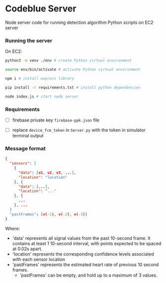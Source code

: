 # Codeblue Server

Node server code for running detection algorithm Python scripts on EC2 server

### Running the server
On EC2: 
```bash
python3 -m venv ./env # create Python virtual environment

source env/bin/activate # activate Python virtual environment

npm i # install express library

pip install -r requirements.txt # install python dependencies

node index.js # start node server
```

### Requirements
- [ ] firebase private key `firebase-ppk.json` file
- [ ] replace `device_fcm_token` in `Server.py` with the token in simulator terminal output 


### Message format
```json
{
  "sensors": [
    {
      "data": [v1, v2, v3, ...],
      "location": "location"
    }, {
      "data": [...],
      "location": "..."
    }, {
      ...
    }, ...
  ]
  "pastFrames": [v(-1), v(-2), v(-3)] 
} 
```
Where:
- 'data' represents all signal values from the past 10-second frame. It contains at least 1 10-second interval, with points expected to be spaced at 0.02s apart.
- 'location' represents the corresponding confidence levels associated with each sensor location
- 'pastFrames' represents the estimated heart rate of previous 10 second frames.
    - 'pastFrames' can be empty, and hold up to a maximum of 3 values.